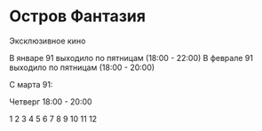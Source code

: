 # Остров Фантазия

Эксклюзивное кино

В январе 91 выходило по пятницам (18:00 - 22:00)
В феврале 91 выходило по пятницам (18:00 - 20:00)

С марта 91:

Четверг 18:00 - 20:00

1   2   3   4   5   6
7   8   9   10  11  12
